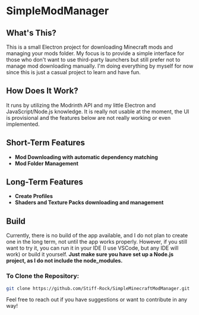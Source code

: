 # SimpleModManager

## What's This?
This is a small Electron project for downloading Minecraft mods and managing your mods folder. My focus is to provide a simple interface for those who don't want to use third-party launchers but still prefer not to manage mod downloading manually. I'm doing everything by myself for now since this is just a casual project to learn and have fun. 

## How Does It Work?
It runs by utilizing the Modrinth API and my little Electron and JavaScript/Node.js knowledge. It is really not usable at the moment, the UI is provisional and the features below are not really working or even implemented.

## Short-Term Features
- **Mod Downloading with automatic dependency matching**
- **Mod Folder Management**

## Long-Term Features
- **Create Profiles**
- **Shaders and Texture Packs downloading and management**

## Build
Currently, there is no build of the app available, and I do not plan to create one in the long term, not until the app works properly. However, if you still want to try it, you can run it in your IDE (I use VSCode, but any IDE will work) or build it yourself. **Just make sure you have set up a Node.js project, as I do not include the node_modules.**

### To Clone the Repository:
```bash
git clone https://github.com/Stiff-Rock/SimpleMinecraftModManager.git
```

Feel free to reach out if you have suggestions or want to contribute in any way!
